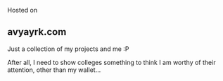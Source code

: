 Hosted on  
## avyayrk.com

Just a collection of my projects and me :P  
  
After all, I need to show colleges something to think I am worthy of their attention, other than my wallet...
